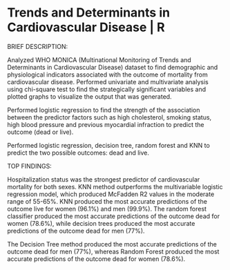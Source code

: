 #  Trends and Determinants in Cardiovascular Disease | R
BRIEF DESCRIPTION:

Analyzed WHO MONICA (Multinational Monitoring of Trends and Determinants in Cardiovascular Disease) dataset to find demographic and physiological indicators associated with the outcome of mortality from cardiovascular disease.
Performed univariate and multivariate analysis using chi-square test to find the strategically significant variables and plotted graphs to visualize the output that was generated.

Performed logistic regression to find the strength of the association between the predictor factors such as high cholesterol, smoking status, high blood pressure and previous myocardial infraction to predict the outcome (dead or live).

Performed logistic regression, decision tree, random forest and KNN to predict the two possible outcomes: dead and live.

TOP FINDINGS:

Hospitalization status was the strongest predictor of cardiovascular mortality for both sexes. KNN method outperforms the multivariable logistic regression model, which produced McFadden R2 values in the moderate range of 55-65%. KNN produced the most accurate predictions of the outcome live for women (96.1%) and men (99.9%). The random forest classifier produced the most accurate predictions of the outcome dead for women (78.6%), while decision trees produced the most accurate predictions of the outcome dead for men (77%).

The Decision Tree method produced the most accurate predictions of the outcome dead for men (77%), whereas Random Forest produced the most accurate predictions of the outcome dead for women (78.6%).
